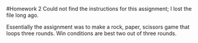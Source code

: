 #Homework 2
Could not find the instructions for this assignment; I lost the file long ago.

Essentially the assignment was to make a rock, paper, scissors game that loops three rounds. Win conditions are best two out of three rounds.
